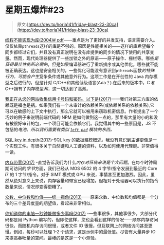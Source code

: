 # 星期五爆炸#23

> 原文:[https://dev.to/horia141/friday-blast-23-30ca](https://dev.to/horia141/friday-blast-23-30ca)

[线程不能实现为库(2004)# pdf](http://www.hpl.hp.com/techreports/2004/HPL-2004-209.pdf)——重点是为了更好的并发支持，语言需要介入。仅仅依靠`pthreads`这样的库是不够的。原因是性能相关的——这样的库希望每个同步都经过它们，并且没有真正说明在没有库提供的同步的情况下使用的共享变量。然而，现代处理器提供了一些加锁之外的原语——原子操作、栅栏等。哪些*是获得最佳性能所必需的*，但是如果编译器进行了重新排序或其他优化，哪些就不能被正确表达。这也是安全相关的。一些优化可能没有意识到`pthreads`函数*的特殊行为，可能会产生*竞争条件或其他意外行为。这项工作是在开创性的 Java 内存模型之后进行的，但是针对 C/C++和其他低级语言(Ada？).在后来的版本中，C 和 C++拥有了内存模型*和*，这一切达到了高潮。

[我正在从您的网站收集信用卡号码和密码。以下是(2017)](https://hackernoon.com/im-harvesting-credit-card-numbers-and-passwords-from-your-site-here-s-how-9a8cb347c5b5)——我们对第三方库的依赖既是福也是祸。如果我们有一个未审计的依赖关系(或依赖关系的依赖关系),它可以在敏感的上下文中执行，那么它就可以被用来窃取机密信息。作者提出了一个巧妙的例子来说明前端代码的 NPM 是如何做到这一点的，那里有大量的小的和没有被很好审计的包，一个项目可能会依赖它们。我觉得其中的一些原因是，JS 不包括的*电池。所以我们需要有类似 [`left pad`](https://www.theregister.co.uk/2016/03/23/npm_left_pad_chaos/) 模块的东西。*

[SQL key in depth(2017)](https://begriffs.com/posts/2018-01-01-sql-keys-in-depth.html)-SQL key 的数据建模概述。我没有意识到主键更像是一个实现工件。有很多关于自然键和人工键的资料，以及如何使用代理键。非常值得一读。

[内存带宽(2017)](https://fgiesen.wordpress.com/2017/04/11/memory-bandwidth/) -直觉告诉我们为什么*内存对系统来说是个大问题*。在每个时钟周期可访问的*字节*方面，我们已经从 MOS 6502 的 4 字节/指令发展到最近的 Core i7 的 1 字节/指令。对于 SIMT 模式或 GPU 来说，事情甚至更加激烈。因此，虽然从绝对意义上来说，内存容量和带宽已经增加，但相对于处理器可以执行的指令数量来说，情况却变得更糟了。

[众数、中位数和均值——统一视角(2013)](http://www.johnmyleswhite.com/notebook/2013/03/22/modes-medians-and-means-an-unifying-perspective/)——原来众数、中位数和均值都是一个分布的三个差异度量的期望值，看起来非常相似。

[你知道你的电脑一秒钟能做多少事吗(2017)](http://computers-are-fast.github.io/) -一些事很多，其他事很少。大部分代码都是用 Python 编写的，但即使这样，您也会看到这样的情况——顺序内存访问很快，而随机内存访问很慢，或者文件 IO 很慢，但互联网上的网络访问甚至更慢。例如，每秒可以处理 1-2 个请求，这是示例中的最低值。尽管有大量异步 IO 来提高吞吐量的空间。最棒的是这是一个小测验。